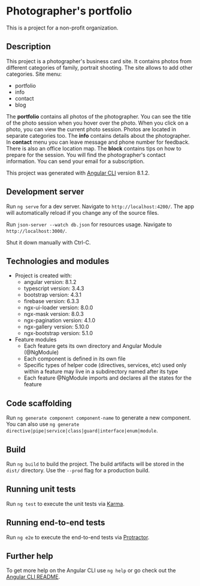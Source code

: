 # Photographer's portfolio
This is a project for a non-profit organization.

## Description
This project is a photographer's business card site. 
It contains photos from different categories of family, portrait shooting. The site allows to add other categories.
Site menu:
- portfolio
- info
- contact
- blog

The **portfolio** contains all photos of the photographer. 
You can see the title of the photo session when you hover over the photo. When you click on a photo, you can view the current photo session.
Photos are located in separate categories too. 
The **info** contains details about the photographer.
In **contact** menu you can leave message and phone number for feedback. There is also an office location map.
The **block** contains tips on how to prepare for the session.
You will find the photographer's contact information.
You can send your email for a subscription.


This project was generated with [Angular CLI](https://github.com/angular/angular-cli) version 8.1.2.

## Development server

Run `ng serve` for a dev server. Navigate to `http://localhost:4200/`. The app will automatically reload if you change any of the source files.

Run `json-server --watch db.json` for resources usage. Navigate to `http://localhost:3000/`.

Shut it down manually with Ctrl-C.

## Technologies and modules

* Project is created with:
  * angular version: 8.1.2
  * typescript version: 3.4.3
  * bootstrap version: 4.3.1
  * firebase version: 6.3.3
  * ngx-ui-loader version: 8.0.0
  * ngx-mask version: 8.0.3
  * ngx-pagination version: 4.1.0
  * ngx-gallery version: 5.10.0
  * ngx-bootstrap version: 5.1.0
* Feature modules
  * Each feature gets its own directory and Angular Module (@NgModule)
  * Each component is defined in its own file
  * Specific types of helper code (directives, services, etc) used only within a feature may     live in a subdirectory named after its type
  * Each feature @NgModule imports and declares all the states for the feature

## Code scaffolding

Run `ng generate component component-name` to generate a new component. You can also use `ng generate directive|pipe|service|class|guard|interface|enum|module`.

## Build

Run `ng build` to build the project. The build artifacts will be stored in the `dist/` directory. Use the `--prod` flag for a production build.

## Running unit tests

Run `ng test` to execute the unit tests via [Karma](https://karma-runner.github.io).

## Running end-to-end tests

Run `ng e2e` to execute the end-to-end tests via [Protractor](http://www.protractortest.org/).

## Further help

To get more help on the Angular CLI use `ng help` or go check out the [Angular CLI README](https://github.com/angular/angular-cli/blob/master/README.md).

